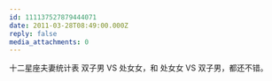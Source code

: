 ```yaml
---
id: 111137527879444071
date: 2011-03-28T08:49:00.000Z
reply: false
media_attachments: 0
---
```


十二星座夫妻统计表 双子男 VS 处女女，和 处女女 VS 双子男，都还不错。 ​​​​

